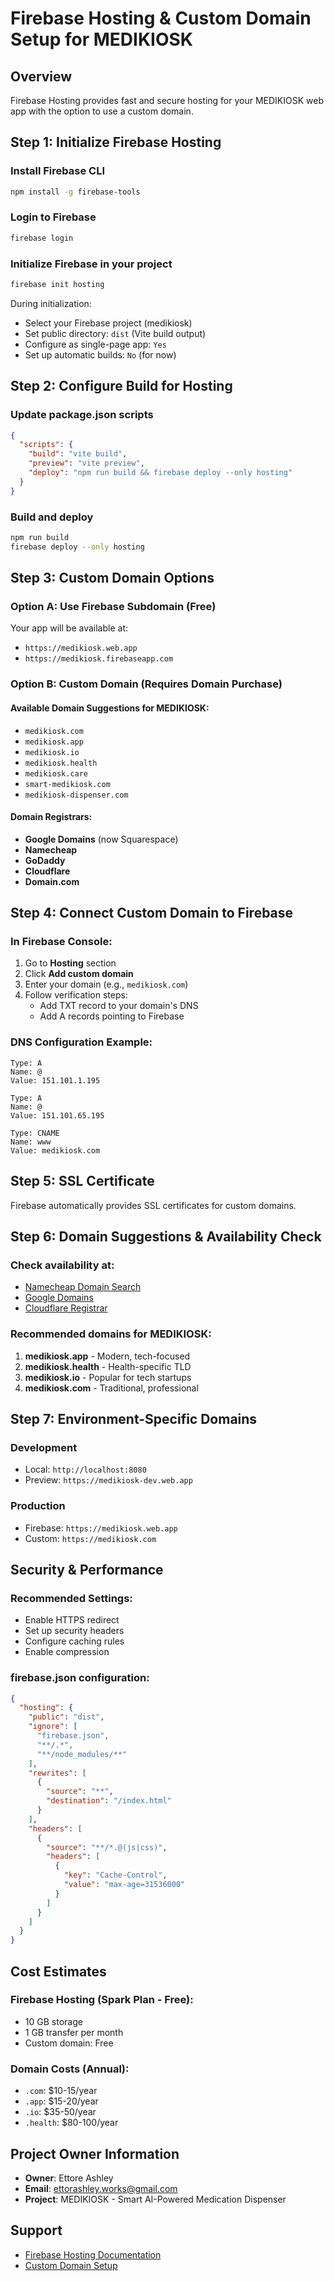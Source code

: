 # Firebase Hosting & Custom Domain Setup for MEDIKIOSK

## Overview
Firebase Hosting provides fast and secure hosting for your MEDIKIOSK web app with the option to use a custom domain.

## Step 1: Initialize Firebase Hosting

### Install Firebase CLI
```bash
npm install -g firebase-tools
```

### Login to Firebase
```bash
firebase login
```

### Initialize Firebase in your project
```bash
firebase init hosting
```

During initialization:
- Select your Firebase project (medikiosk)
- Set public directory: `dist` (Vite build output)
- Configure as single-page app: `Yes`
- Set up automatic builds: `No` (for now)

## Step 2: Configure Build for Hosting

### Update package.json scripts
```json
{
  "scripts": {
    "build": "vite build",
    "preview": "vite preview",
    "deploy": "npm run build && firebase deploy --only hosting"
  }
}
```

### Build and deploy
```bash
npm run build
firebase deploy --only hosting
```

## Step 3: Custom Domain Options

### Option A: Use Firebase Subdomain (Free)
Your app will be available at:
- `https://medikiosk.web.app`
- `https://medikiosk.firebaseapp.com`

### Option B: Custom Domain (Requires Domain Purchase)

#### Available Domain Suggestions for MEDIKIOSK:
- `medikiosk.com`
- `medikiosk.app`
- `medikiosk.io`
- `medikiosk.health`
- `medikiosk.care`
- `smart-medikiosk.com`
- `medikiosk-dispenser.com`

#### Domain Registrars:
- **Google Domains** (now Squarespace)
- **Namecheap**
- **GoDaddy**
- **Cloudflare**
- **Domain.com**

## Step 4: Connect Custom Domain to Firebase

### In Firebase Console:
1. Go to **Hosting** section
2. Click **Add custom domain**
3. Enter your domain (e.g., `medikiosk.com`)
4. Follow verification steps:
   - Add TXT record to your domain's DNS
   - Add A records pointing to Firebase

### DNS Configuration Example:
```
Type: A
Name: @
Value: 151.101.1.195

Type: A  
Name: @
Value: 151.101.65.195

Type: CNAME
Name: www
Value: medikiosk.com
```

## Step 5: SSL Certificate
Firebase automatically provides SSL certificates for custom domains.

## Step 6: Domain Suggestions & Availability Check

### Check availability at:
- [Namecheap Domain Search](https://www.namecheap.com/domains/)
- [Google Domains](https://domains.google/)
- [Cloudflare Registrar](https://www.cloudflare.com/products/registrar/)

### Recommended domains for MEDIKIOSK:
1. **medikiosk.app** - Modern, tech-focused
2. **medikiosk.health** - Health-specific TLD
3. **medikiosk.io** - Popular for tech startups
4. **medikiosk.com** - Traditional, professional

## Step 7: Environment-Specific Domains

### Development
- Local: `http://localhost:8080`
- Preview: `https://medikiosk-dev.web.app`

### Production
- Firebase: `https://medikiosk.web.app`
- Custom: `https://medikiosk.com`

## Security & Performance

### Recommended Settings:
- Enable HTTPS redirect
- Set up security headers
- Configure caching rules
- Enable compression

### firebase.json configuration:
```json
{
  "hosting": {
    "public": "dist",
    "ignore": [
      "firebase.json",
      "**/.*",
      "**/node_modules/**"
    ],
    "rewrites": [
      {
        "source": "**",
        "destination": "/index.html"
      }
    ],
    "headers": [
      {
        "source": "**/*.@(js|css)",
        "headers": [
          {
            "key": "Cache-Control",
            "value": "max-age=31536000"
          }
        ]
      }
    ]
  }
}
```

## Cost Estimates

### Firebase Hosting (Spark Plan - Free):
- 10 GB storage
- 1 GB transfer per month
- Custom domain: Free

### Domain Costs (Annual):
- `.com`: $10-15/year
- `.app`: $15-20/year  
- `.io`: $35-50/year
- `.health`: $80-100/year

## Project Owner Information
- **Owner**: Ettore Ashley
- **Email**: ettorashley.works@gmail.com
- **Project**: MEDIKIOSK - Smart AI-Powered Medication Dispenser

## Support
- [Firebase Hosting Documentation](https://firebase.google.com/docs/hosting)
- [Custom Domain Setup](https://firebase.google.com/docs/hosting/custom-domain)

